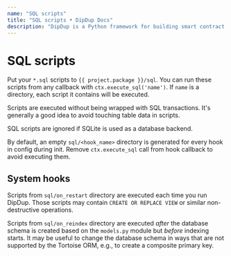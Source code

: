 ```yaml
---
name: "SQL scripts"
title: "SQL scripts • DipDup Docs"
description: "DipDup is a Python framework for building smart contract indexers. It helps developers focus on business logic instead of writing a boilerplate to store and serve data."
---
```


# SQL scripts

Put your `*.sql` scripts to `{{ project.package }}/sql`. You can run these scripts from any callback with `ctx.execute_sql('name')`. If `name` is a directory, each script it contains will be executed.

Scripts are executed without being wrapped with SQL transactions. It's generally a good idea to avoid touching table data in scripts.

SQL scripts are ignored if SQLite is used as a database backend.

By default, an empty `sql/<hook_name>` directory is generated for every hook in config during init. Remove `ctx.execute_sql` call from hook callback to avoid executing them.

## System hooks

Scripts from `sql/on_restart` directory are executed each time you run DipDup. Those scripts may contain `CREATE OR REPLACE VIEW` or similar non-destructive operations.

Scripts from `sql/on_reindex` directory are executed _after_ the database schema is created based on the `models.py` module but _before_ indexing starts. It may be useful to change the database schema in ways that are not supported by the Tortoise ORM, e.g., to create a composite primary key.
